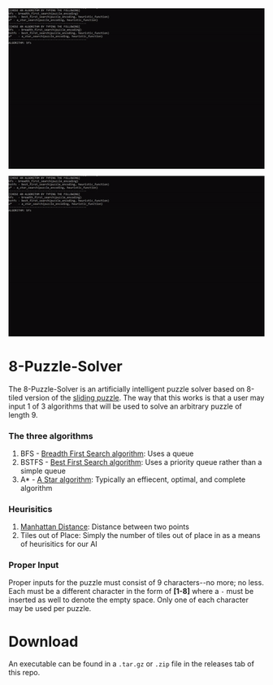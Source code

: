 <img align="center" src="https://github.com/MarcAButler/8-Puzzle-Solver/blob/master/Demo.gif">


![GIF of a short demo of the 8-Puzzle-Solver](https://github.com/MarcAButler/8-Puzzle-Solver/blob/master/Demo.gif)



# 8-Puzzle-Solver
The 8-Puzzle-Solver is an artificially intelligent puzzle solver based on 8-tiled version of the [sliding puzzle](https://en.wikipedia.org/wiki/Sliding_puzzle).
The way that this works is that a user may input 1 of 3 algorithms that will be used to solve an arbitrary puzzle of length 9.

### The three algorithms
1. BFS - [Breadth First Search algorithm](https://en.wikipedia.org/wiki/Breadth-first_search): Uses a queue
2. BSTFS - [Best First Search algorithm](https://en.wikipedia.org/wiki/Best-first_search#:~:text=Best%2Dfirst%20search%20is%20a,according%20to%20a%20specified%20rule.): Uses a priority queue rather than a simple queue
3. A* - [A Star algorithm](https://en.wikipedia.org/wiki/A*_search_algorithm): Typically an effiecent, optimal, and complete algorithm

### Heurisitics
1. [Manhattan Distance](https://xlinux.nist.gov/dads/HTML/manhattanDistance.html): Distance between two points
2. Tiles out of Place: Simply the number of tiles out of place in as a means of heurisitics for our AI

### Proper Input
Proper inputs for the puzzle must consist of 9 characters--no more; no less. Each must be a different character in the form of **\[1-8\]** where a `-` must be inserted as well to denote the empty space. Only one of each character may be used per puzzle.

# Download
An executable can be found in a `.tar.gz` or `.zip` file in the releases tab of this repo.
